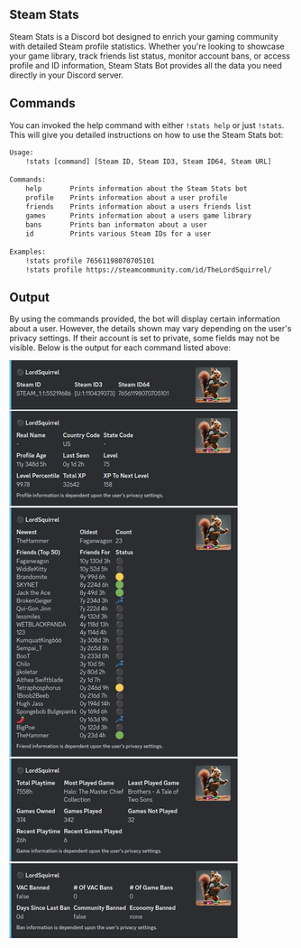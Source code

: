 ## Steam Stats

Steam Stats is a Discord bot designed to enrich your gaming community with detailed Steam profile statistics. Whether you're looking to showcase your game library, track friends list status, monitor account bans, or access profile and ID information, Steam Stats Bot provides all the data you need directly in your Discord server.

## Commands

You can invoked the help command with either `!stats help` or just `!stats`. This will give you detailed instructions on how to use the Steam Stats bot:
```
Usage:
    !stats [command] [Steam ID, Steam ID3, Steam ID64, Steam URL]

Commands:
    help       Prints information about the Steam Stats bot
    profile    Prints information about a user profile
    friends    Prints information about a users friends list
    games      Prints information about a users game library
    bans       Prints ban informaton about a user
    id         Prints various Steam IDs for a user

Examples:
    !stats profile 76561198070705101
    !stats profile https://steamcommunity.com/id/TheLordSquirrel/
```

## Output

By using the commands provided, the bot will display certain information about a user. However, the details shown may vary depending on the user's privacy settings. If their account is set to private, some fields may not be visible. Below is the output for each command listed above:

![commands](./assets/commands.png)

